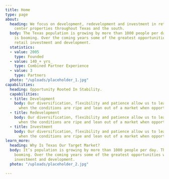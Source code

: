 ```yaml
---
title: Home
type: page
about:
  heading: We focus on development, redevelopment and investment in retail and shopping
    center properties throughout Texas and the south.
  body: The Texas population is growing by more than 1000 people per day. The economy
    is booming. Over the coming years some of the greatest opportunities will be in
    retail investment and development.
  statistics:
  - value: 2005
    type: Founded
  - value: 140_+ yrs_
    type: Combined Partner Experience
  - value: 3
    type: Partners
  photo: "/uploads/placeholder_1.jpg"
capabilities:
  heading: Opportunity Rooted In Stability.
  capabilities:
  - title: Development
    body: Our diversification, flexibility and patience allow us to lean into a market
      when the conditions are ripe and lean out of a market when opportunities narrow.
  - title: Redevelopment
    body: Our diversification, flexibility and patience allow us to lean into a market
      when the conditions are ripe and lean out of a market when opportunities narrow.
  - title: Investment
    body: Our diversification, flexibility and patience allow us to lean into a market
      when the conditions are ripe and lean out of a market when opportunities narrow.
learn_more:
  heading: Why Is Texas Our Target Market?
  body: It’s population is growing by more than 1000 people per day. The economy is
    booming. Over the coming years some of the greatest opportunities will be in retail
    investment and development.
  photo: "/uploads/placeholder_2.jpg"

---
```

